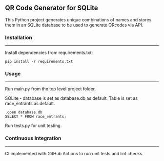 ## QR Code Generator for SQLite

This Python project generates unique combinations of names and stores them in an SQLite database to be used to generate QRcodes via API.

### Installation
------------
Install dependencies from requirements.txt:

    pip install -r requirements.txt

### Usage
-----
Run main.py from the top level project folder.

SQLite - database is set as database.db as default. Table is set as race_entrants as default.

    .open database.db
    SELECT * FROM race_entrants;

Run tests.py for unit testing.

### Continuous Integration
-----
CI implemented with GitHub Actions to run unit tests and lint checks.